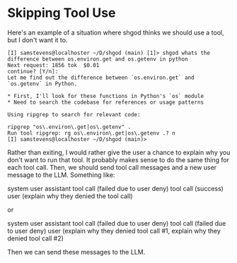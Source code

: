 # Skipping Tool Use

Here's an example of a situation where shgod thinks we should use a tool, but I don't want it to.

```text
[I] samstevens@localhoster ~/D/shgod (main) [1]> shgod whats the difference between os.environ.get and os.getenv in python
Next request: 1856 tok  $0.01
continue? [Y/n]:
Let me find out the difference between `os.environ.get` and `os.getenv` in Python.

* First, I'll look for these functions in Python's `os` module
* Need to search the codebase for references or usage patterns

Using ripgrep to search for relevant code:

ripgrep "os\.environ\.get|os\.getenv" .
Run tool ripgrep: rg os\.environ\.get|os\.getenv .? n
[I] samstevens@localhoster ~/D/shgod (main)>
```

Rather than exiting, I would rather give the user a chance to explain why you don't want to run that tool.
It probably makes sense to do the same thing for each tool call.
Then, we should send tool call messages and a new user message to the LLM.
Something like:

system
user
assistant
tool call (failed due to user deny)
tool call (success)
user (explain why they denied the tool call)

or 

system
user
assistant
tool call (failed due to user deny)
tool call (failed due to user deny)
user (explain why they denied tool call #1, explain why they denied tool call #2)

Then we can send these messages to the LLM.
